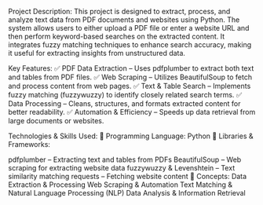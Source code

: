 Project Description:
This project is designed to extract, process, and analyze text data from PDF documents and websites using Python. The system allows users to either upload a PDF file or enter a website URL and then perform keyword-based searches on the extracted content. It integrates fuzzy matching techniques to enhance search accuracy, making it useful for extracting insights from unstructured data.

Key Features:
✅ PDF Data Extraction – Uses pdfplumber to extract both text and tables from PDF files.
✅ Web Scraping – Utilizes BeautifulSoup to fetch and process content from web pages.
✅ Text & Table Search – Implements fuzzy matching (fuzzywuzzy) to identify closely related search terms.
✅ Data Processing – Cleans, structures, and formats extracted content for better readability.
✅ Automation & Efficiency – Speeds up data retrieval from large documents or websites.

Technologies & Skills Used:
🔹 Programming Language: Python
🔹 Libraries & Frameworks:

pdfplumber – Extracting text and tables from PDFs
BeautifulSoup – Web scraping for extracting website data
fuzzywuzzy & Levenshtein – Text similarity matching
requests – Fetching website content
🔹 Concepts:
Data Extraction & Processing
Web Scraping & Automation
Text Matching & Natural Language Processing (NLP)
Data Analysis & Information Retrieval

